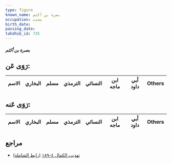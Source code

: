 ```yaml
---
type: figure
known_name: بصرة بن أكثم
occupation: محدث
birth_date:
passing_date:
tahdhib_id: 735
---
```

##### بصرة بن أكثم

## رَوَى عَن:
| الاسم | البخاري | مسلم | الترمذي | النسائي | ابن ماجه | أبي داود | Others |
| ----- | ------- | ---- | ------- | ------- | -------- | -------- | ------ |
## رَوَى عَنه:
| الاسم | البخاري | مسلم | الترمذي | النسائي | ابن ماجه | أبي داود | Others |
| ----- | ------- | ---- | ------- | ------- | -------- | -------- | ------ |
## مراجع
- [تهذيب الكمال ٤-١٨٩](obsidian://open?vault=Tahdhib-al-Kamal&file=Figures/٧٣٥-بصرة%20بن%20أكثم) ([رابط الشاملة](https://shamela.ws/book/3722/1703))